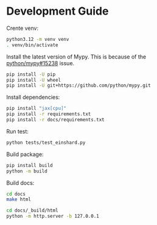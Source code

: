# Development Guide

Crente venv:

```sh
python3.12 -m venv venv
. venv/bin/activate
```

Install the latest version of Mypy. This is because of the [python/mypy#15238](https://github.com/python/mypy/issues/15238) issue.

```sh
pip install -U pip
pip install -U wheel
pip install -U git+https://github.com/python/mypy.git
```

Install dependencies:

```sh
pip install "jax[cpu]"
pip install -r requirements.txt
pip install -r docs/requirements.txt
```

Run test:

```sh
python tests/test_einshard.py
```

Build package:

```sh
pip install build
python -m build
```

Build docs:

```sh
cd docs
make html
```

```sh
cd docs/_build/html
python -m http.server -b 127.0.0.1
```
